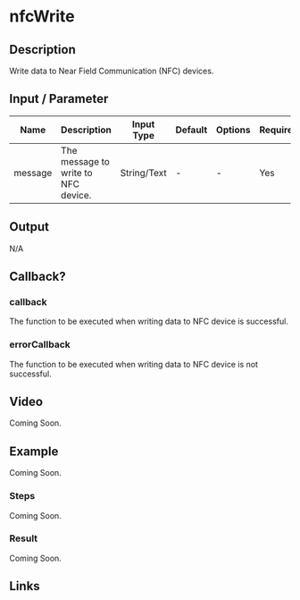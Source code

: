 # nfcWrite

## Description

Write data to Near Field Communication (NFC) devices.

## Input / Parameter

| Name | Description | Input Type | Default | Options | Required |
| ------ | ------ | ------ | ------ | ------ | ------ |
| message | The message to write to NFC device. | String/Text | - | - | Yes |

## Output

N/A

## Callback?

### callback

The function to be executed when writing data to NFC device is successful.

### errorCallback

The function to be executed when writing data to NFC device is not successful.

## Video

Coming Soon.

<!-- Format: [![Video]({image-path})]({url-link}) -->

## Example

Coming Soon.

<!-- Share a scenario, like a user requirements. -->

### Steps

Coming Soon.

<!-- Show the steps and share some screenshots.

1. .....

Format: ![]({image-path}) -->

### Result

Coming Soon.

<!-- Explain the output.

Format: ![]({image-path}) -->

## Links
